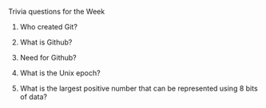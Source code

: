 Trivia questions for the Week 

1. Who created Git?


2. What is Github?


3. Need for Github?


4. What is the Unix epoch?


5. What is the largest positive number that can be represented using 8 bits of data?